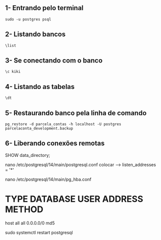 ## 1- Entrando pelo terminal
    sudo -u postgres psql
## 2- Listando bancos 
    \list
## 3- Se conectando com o banco
    \c kiki
## 4- Listando as tabelas
    \dt

## 5- Restaurando banco pela linha de comando
    pg_restore -d parcela_contas -h localhost -U postgres parcelaconta_development.backup

## 6- Liberando conexões remotas

SHOW data_directory;

nano /etc/postgresql/14/main/postgresql.conf    colocar -->  listen_addresses = '*'  

nano /etc/postgresql/14/main/pg_hba.conf

# TYPE  DATABASE        USER            ADDRESS                 METHOD
host    all             all             0.0.0.0/0               md5


sudo systemctl restart postgresql
